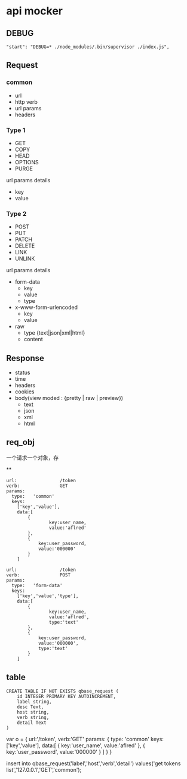 # api mocker



## DEBUG

    "start": "DEBUG=* ./node_modules/.bin/supervisor ./index.js",





## Request

### common

- url
- http verb
- url params
- headers

### Type 1

- GET
- COPY
- HEAD
- OPTIONS
- PURGE

url params details

- key
- value

### Type 2

- POST
- PUT
- PATCH
- DELETE
- LINK
- UNLINK


url params details

- form-data
	- key
	- value
	- type
- x-www-form-urlencoded
	- key
	- value
- raw
	- type {text|json|xml|html}
	- content
	
	
## Response

- status
- time
- headers
- cookies
- body(view moded : {pretty | raw | preview})
	- text
	- json
	- xml
	- html


## req_obj

一个请求一个对象，存

**
```
url:                /token
verb:               GET
params: 
  type:   'common'
  keys: 
    ['key','value'],
	data:[
		{
				key:user_name,
				value:'aflred'
		},
		{
			key:user_password,
			value:'000000'
		}
	]
```


```
url:                /token
verb:               POST
params: 
  type:   'form-data'
  keys: 
    ['key','value','type'], 
	data:[
		{
				key:user_name,
				value:'aflred',
				type:'text'
		},
		{
			key:user_password,
			value:'000000',
			type:'text'
		}
	]

```


## table

	CREATE TABLE IF NOT EXISTS qbase_request (
		id INTEGER PRIMARY KEY AUTOINCREMENT, 
		label string,
		desc Text,
		host string,
		verb string,
		detail Text
	)

var o = {
	url:'/token',
	verb:'GET'
	params: {
	  type: 'common'
	  keys: 
	    ['key','value'],
		data:[
			{
				key:'user_name',
				value:'aflred'
			},
			{
				key:'user_password',
				value:'000000'
			}
		]
	}
}

insert into qbase_request('label','host','verb','detail') values('get tokens list','127.0.0.1','GET','common');
